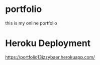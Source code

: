 # portfolio
this is my online portfolio

# Heroku Deployment
https://portfolio13izzybaer.herokuapp.com/

